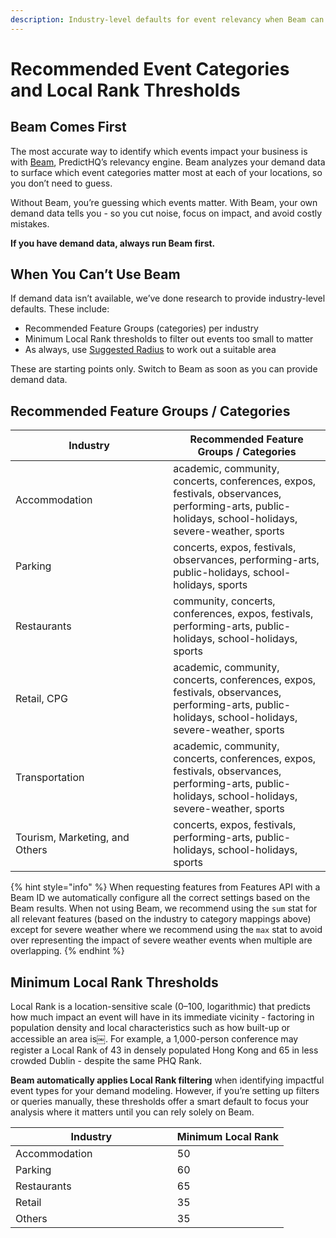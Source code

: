 ```yaml
---
description: Industry-level defaults for event relevancy when Beam can’t be used.
---
```


# Recommended Event Categories and Local Rank Thresholds

## Beam Comes First

The most accurate way to identify which events impact your business is with [Beam](../core-concepts/what-is-beam.md), PredictHQ’s relevancy engine. Beam analyzes your demand data to surface which event categories matter most at each of your locations, so you don’t need to guess.

Without Beam, you’re guessing which events matter. With Beam, your own demand data tells you - so you cut noise, focus on impact, and avoid costly mistakes.

**If you have demand data, always run Beam first.**

## When You Can’t Use Beam

If demand data isn’t available, we’ve done research to provide industry-level defaults. These include:

* Recommended Feature Groups (categories) per industry
* Minimum Local Rank thresholds to filter out events too small to matter
* As always, use [Suggested Radius](https://app.gitbook.com/s/kEFs8urDbSJqBmXUI3Lv/suggested-radius/get-suggested-radius) to work out a suitable area

These are starting points only. Switch to Beam as soon as you can provide demand data.

## Recommended Feature Groups / Categories

<table><thead><tr><th width="236.2265625">Industry</th><th>Recommended Feature Groups / Categories</th></tr></thead><tbody><tr><td>Accommodation</td><td>academic, community, concerts, conferences, expos, festivals, observances, performing-arts, public-holidays, school-holidays, severe-weather, sports</td></tr><tr><td>Parking</td><td>concerts, expos, festivals, observances, performing-arts, public-holidays, school-holidays, sports</td></tr><tr><td>Restaurants</td><td>community, concerts, conferences, expos, festivals, performing-arts, public-holidays, school-holidays, sports</td></tr><tr><td>Retail, CPG</td><td>academic, community, concerts, conferences, expos, festivals, observances, performing-arts, public-holidays, school-holidays, severe-weather, sports</td></tr><tr><td>Transportation</td><td>academic, community, concerts, conferences, expos, festivals, observances, performing-arts, public-holidays, school-holidays, severe-weather, sports</td></tr><tr><td>Tourism, Marketing, and Others</td><td>concerts, expos, festivals, performing-arts, public-holidays, school-holidays, sports</td></tr></tbody></table>

{% hint style="info" %}
When requesting features from Features API with a Beam ID we automatically configure all the correct settings based on the Beam results. When not using Beam, we recommend using the `sum` stat for all relevant features (based on the industry to category mappings above) except for severe weather where we recommend using the `max` stat to avoid over representing the impact of severe weather events when multiple are overlapping.
{% endhint %}

## Minimum Local Rank Thresholds

Local Rank is a location-sensitive scale (0–100, logarithmic) that predicts how much impact an event will have in its immediate vicinity - factoring in population density and local characteristics such as how built-up or accessible an area is￼. For example, a 1,000-person conference may register a Local Rank of 43 in densely populated Hong Kong and 65 in less crowded Dublin - despite the same PHQ Rank.

**Beam automatically applies Local Rank filtering** when identifying impactful event types for your demand modeling. However, if you’re setting up filters or queries manually, these thresholds offer a smart default to focus your analysis where it matters until you can rely solely on Beam.

<table><thead><tr><th width="242.7578125">Industry</th><th>Minimum Local Rank</th></tr></thead><tbody><tr><td>Accommodation</td><td>50</td></tr><tr><td>Parking</td><td>60</td></tr><tr><td>Restaurants</td><td>65</td></tr><tr><td>Retail</td><td>35</td></tr><tr><td>Others</td><td>35</td></tr></tbody></table>

